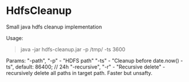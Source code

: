 # HdfsCleanup
Small java hdfs cleanup implementation

Usage:
> java -jar hdfs-cleanup.jar -p /tmp/ -ts 3600

Params:
"-path", "-p" - "HDFS path"
"-ts" - "Cleanup before date.now() - ts", default: 86400; // 24h
"-recursive", "-r" - "Recursive delete" - recursively delete all paths in target path. Faster but unsafty.
